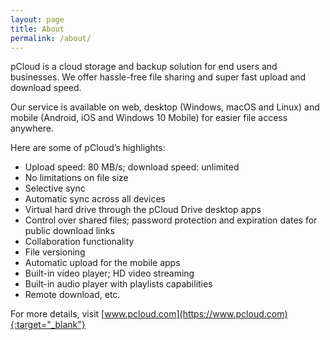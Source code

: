 ```yaml
---
layout: page
title: About
permalink: /about/
---
```


pCloud is a cloud storage and backup solution for end users and businesses. We offer hassle-free file sharing and super fast upload and download speed. 

Our service is available on web, desktop (Windows, macOS and Linux) and mobile (Android, iOS and Windows 10 Mobile) for easier file access anywhere. 

Here are some of pCloud’s highlights: 

* Upload speed: 80 MB/s; download speed: unlimited
* No limitations on file size
* Selective sync
* Automatic sync across all devices
* Virtual hard drive through the pCloud Drive desktop apps
* Control over shared files; password protection and expiration dates for public download links
* Collaboration functionality
* File versioning
* Automatic upload for the mobile apps
* Built-in video player; HD video streaming
* Built-in audio player with playlists capabilities
* Remote download, etc. 

For more details, visit [www.pcloud.com](https://www.pcloud.com){:target="_blank"}
